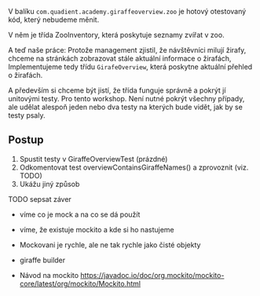 V balíku `com.quadient.academy.giraffeoverview.zoo` 
je hotový otestovaný kód, který nebudeme měnit.

V něm je třída ZooInventory, která poskytuje seznamy zvířat v zoo.

A teď naše práce:
Protože management zjistil, že návštěvníci milují žirafy, 
chceme na stránkách zobrazovat stále aktuální informace o žirafách,
Implementujeme tedy třídu `GirafeOverview`, která poskytne aktuální přehled o žirafách.

A především si chceme být jistí, že třída funguje správně a pokrýt jí unitovými testy.
Pro tento workshop. Není nutné pokrýt všechny případy, 
ale udělat alespoň jeden nebo dva testy na kterých bude vidět, jak by se testy psaly.
                                                                                   
## Postup
  1) Spustit testy v GiraffeOverviewTest (prázdné)
  2) Odkomentovat test overviewContainsGiraffeNames() a zprovoznit (viz. TODO)   
  3) Ukážu jiný způsob



TODO sepsat záver
  - víme co je mock a na co se dá použít
  - víme, že existuje mockito a kde si ho nastujeme
                   
  - Mockovani je rychle, ale ne tak rychle jako čisté objekty
  - giraffe builder
  - Návod na mockito https://javadoc.io/doc/org.mockito/mockito-core/latest/org/mockito/Mockito.html 
